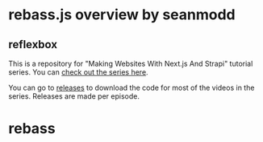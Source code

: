 # rebass.js overview by seanmodd
## reflexbox







This is a repository for "Making Websites With Next.js And Strapi" tutorial series. You can [check out the series here](https://watch-learn.com/series/making-websites-nextjs-and-strapi).

You can go to [releases](https://github.com/ivandoric/Making-Websites-With-Next.js-And-Strapi/releases) to download the code for most of the videos in the series. Releases are made per episode.
# rebass
